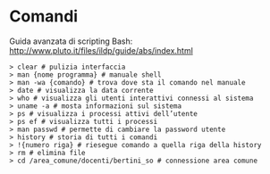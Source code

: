 # Comandi
Guida avanzata di scripting Bash: http://www.pluto.it/files/ildp/guide/abs/index.html

```
> clear # pulizia interfaccia
> man {nome programma} # manuale shell
> man -wa {comando} # trova dove sta il comando nel manuale
> date # visualizza la data corrente
> who # visualizza gli utenti interattivi connessi al sistema
> uname -a # mosta informazioni sul sistema
> ps # visualizza i processi attivi dell’utente
> ps ef # visualizza tutti i processi
> man passwd # permette di cambiare la password utente
> history # storia di tutti i comandi 
> !{numero riga} # riesegue comando a quella riga della history
> rm # elimina file
> cd /area_comune/docenti/bertini_so # connessione area comune
```

